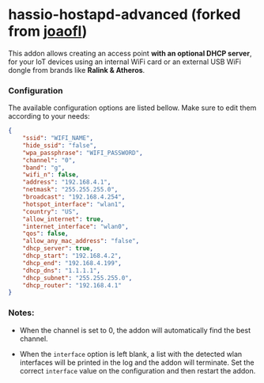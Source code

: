 # hassio-hostapd-advanced (forked from [joaofl](https://github.com/joaofl))

This addon allows creating an access point **with an optional DHCP server**, for your IoT devices using an internal WiFi card or an external USB WiFi dongle from brands like **Ralink & Atheros**.

### Configuration

The available configuration options are listed bellow. Make sure to edit them according to your needs:

```json
{
    "ssid": "WIFI_NAME",
    "hide_ssid": "false",
    "wpa_passphrase": "WIFI_PASSWORD",
    "channel": "0",
    "band": "g",
    "wifi_n": false,
    "address": "192.168.4.1",
    "netmask": "255.255.255.0",
    "broadcast": "192.168.4.254",
    "hotspot_interface": "wlan1",
    "country": "US",
    "allow_internet": true,
    "internet_interface": "wlan0",
    "qos": false,
    "allow_any_mac_address": "false",
    "dhcp_server": true,
    "dhcp_start": "192.168.4.2",
    "dhcp_end": "192.168.4.199",
    "dhcp_dns": "1.1.1.1",
    "dhcp_subnet": "255.255.255.0",
    "dhcp_router": "192.168.4.1"
}

```

### Notes:

- When the channel is set to 0, the addon will automatically find the best channel.

- When the `interface` option is left blank, a list with the detected wlan interfaces will be printed in the log and the addon will terminate. Set the correct `interface` value on the configuration and then restart the addon.
